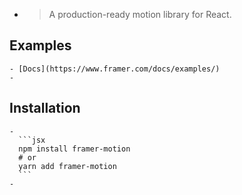 -
  > A production-ready motion library for React.
## Examples
	- [Docs](https://www.framer.com/docs/examples/)
	-
## Installation
	-
	  ```jsx
	  npm install framer-motion
	  # or
	  yarn add framer-motion
	  ```
	-
